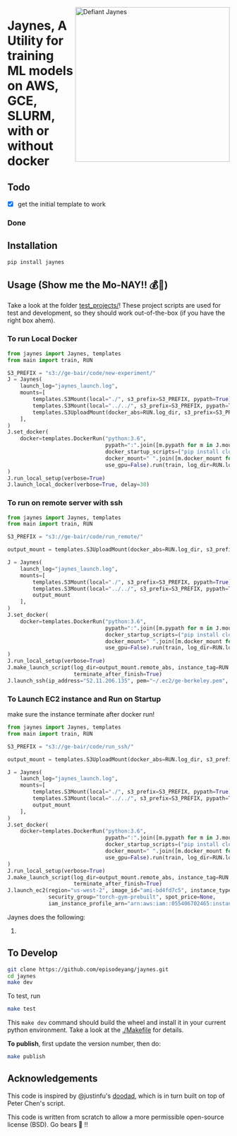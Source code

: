 <a href="figures/ETJaynes_defiant.jpg" target="_blank"><img src="figures/ETJaynes_defiant.jpg" alt="Defiant Jaynes" align="right" width="350px" style="top:20px"></a>
# Jaynes, A Utility for training ML models on AWS, GCE, SLURM, with or without docker

## Todo

- [x] get the initial template to work

### Done

## Installation

```bash
pip install jaynes
```

## Usage (**Show me the Mo-NAY!! :moneybag::money_with_wings:**)

Take a look at the folder [test_projects/](test_projects/)! These project scripts are used for test and development, so
they should work out-of-the-box (if you have the right box ahem). 

### To run Local Docker

```python
from jaynes import Jaynes, templates
from main import train, RUN

S3_PREFIX = "s3://ge-bair/code/new-experiment/"
J = Jaynes(
    launch_log="jaynes_launch.log",
    mounts=[
        templates.S3Mount(local="./", s3_prefix=S3_PREFIX, pypath=True),
        templates.S3Mount(local="../../", s3_prefix=S3_PREFIX, pypath=True, file_mask="./__init__.py ./jaynes"),
        templates.S3UploadMount(docker_abs=RUN.log_dir, s3_prefix=S3_PREFIX, local=RUN.log_dir, sync_s3=True)
    ],
)
J.set_docker(
    docker=templates.DockerRun("python:3.6",
                               pypath=":".join([m.pypath for m in J.mounts if hasattr(m, "pypath") and m.pypath]),
                               docker_startup_scripts=("pip install cloudpickle",),
                               docker_mount=" ".join([m.docker_mount for m in J.mounts]),
                               use_gpu=False).run(train, log_dir=RUN.log_dir)
)
J.run_local_setup(verbose=True)
J.launch_local_docker(verbose=True, delay=30)
```

### To run on remote server with ssh

```python
from jaynes import Jaynes, templates
from main import train, RUN

S3_PREFIX = "s3://ge-bair/code/run_remote/"

output_mount = templates.S3UploadMount(docker_abs=RUN.log_dir, s3_prefix=S3_PREFIX, local=RUN.log_dir, sync_s3=True)

J = Jaynes(
    launch_log="jaynes_launch.log",
    mounts=[
        templates.S3Mount(local="./", s3_prefix=S3_PREFIX, pypath=True),
        templates.S3Mount(local="../../", s3_prefix=S3_PREFIX, pypath=True, file_mask="./__init__.py ./jaynes"),
        output_mount
    ],
)
J.set_docker(
    docker=templates.DockerRun("python:3.6",
                               pypath=":".join([m.pypath for m in J.mounts if hasattr(m, "pypath") and m.pypath]),
                               docker_startup_scripts=("pip install cloudpickle",),
                               docker_mount=" ".join([m.docker_mount for m in J.mounts]),
                               use_gpu=False).run(train, log_dir=RUN.log_dir)
)
J.run_local_setup(verbose=True)
J.make_launch_script(log_dir=output_mount.remote_abs, instance_tag=RUN.instance_prefix, sudo=True,
                     terminate_after_finish=True)
J.launch_ssh(ip_address="52.11.206.135", pem="~/.ec2/ge-berkeley.pem", script_dir=output_mount.remote_abs, verbose=True)
```


### To Launch EC2 instance and Run on Startup

make sure the instance terminate after docker run!

```python
from jaynes import Jaynes, templates
from main import train, RUN

S3_PREFIX = "s3://ge-bair/code/run_ssh/"

output_mount = templates.S3UploadMount(docker_abs=RUN.log_dir, s3_prefix=S3_PREFIX, local=RUN.log_dir, sync_s3=True)

J = Jaynes(
    launch_log="jaynes_launch.log",
    mounts=[
        templates.S3Mount(local="./", s3_prefix=S3_PREFIX, pypath=True),
        templates.S3Mount(local="../../", s3_prefix=S3_PREFIX, pypath=True, file_mask="./__init__.py ./jaynes"),
        output_mount
    ],
)
J.set_docker(
    docker=templates.DockerRun("python:3.6",
                               pypath=":".join([m.pypath for m in J.mounts if hasattr(m, "pypath") and m.pypath]),
                               docker_startup_scripts=("pip install cloudpickle",),
                               docker_mount=" ".join([m.docker_mount for m in J.mounts]),
                               use_gpu=False).run(train, log_dir=RUN.log_dir)
)
J.run_local_setup(verbose=True)
J.make_launch_script(log_dir=output_mount.remote_abs, instance_tag=RUN.instance_prefix, sudo=False,
                     terminate_after_finish=True)
J.launch_ec2(region="us-west-2", image_id="ami-bd4fd7c5", instance_type="p2.xlarge", key_name="ge-berkeley",
             security_group="torch-gym-prebuilt", spot_price=None,
             iam_instance_profile_arn="arn:aws:iam::055406702465:instance-profile/main", dry=False)
```

Jaynes does the following:

1. 

## To Develop

```bash
git clone https://github.com/episodeyang/jaynes.git
cd jaynes
make dev
```

To test, run

```bash
make test
```

This `make dev` command should build the wheel and install it in your current python environment. Take a look at the [./Makefile](./Makefile) for details.

**To publish**, first update the version number, then do:

```bash
make publish
```

## Acknowledgements

This code is inspired by @justinfu's [doodad](https://github.com/justinjfu/doodad), which is in turn built on top of Peter Chen's script.

This code is written from scratch to allow a more permissible open-source license (BSD). Go bears :bear: !!
